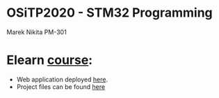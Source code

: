 # OSiTP2020 - STM32 Programming
Marek Nikita PM-301


# Elearn [course](https://elearn.urfu.ru/course/view.php?id=728):
 - Web application deployed [here](https://mrrooots-blogengine.herokuapp.com/). 
 - Project files can be found [here](https://github.com/MrRooots/OSiTP2020/tree/main/Courses/WEBDEV/blogengine)
